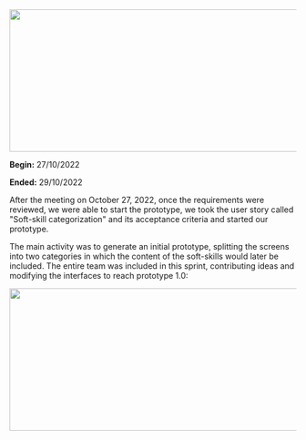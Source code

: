 <img src="https://github.com/RaptorRush135/Fundamentos-LIS/blob/Russel-Adrian-Bonilla-Pech-Entrega-1/Artifacts/Sprint1.png" width="550" height="250"/>

**Begin:** 27/10/2022

**Ended:**  29/10/2022

After the meeting on October 27, 2022, once the requirements were reviewed, we were able to start the prototype, we took the user story called "Soft-skill categorization" and its acceptance criteria and started our prototype.

The main activity was to generate an initial prototype, splitting the screens into two categories in which the content of the soft-skills would later be included. The entire team was included in this sprint, contributing ideas and modifying the interfaces to reach prototype 1.0:


<img src="https://github.com/RaptorRush135/Fundamentos-LIS/blob/Russel-Adrian-Bonilla-Pech-Entrega-1/Artifacts/prototype1.png" width="550" height="250"/>
